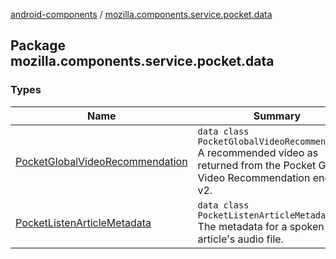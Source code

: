 [android-components](../index.md) / [mozilla.components.service.pocket.data](./index.md)

## Package mozilla.components.service.pocket.data

### Types

| Name | Summary |
|---|---|
| [PocketGlobalVideoRecommendation](-pocket-global-video-recommendation/index.md) | `data class PocketGlobalVideoRecommendation`<br>A recommended video as returned from the Pocket Global Video Recommendation endpoint v2. |
| [PocketListenArticleMetadata](-pocket-listen-article-metadata/index.md) | `data class PocketListenArticleMetadata`<br>The metadata for a spoken article's audio file. |
